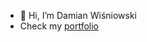 - 👋 Hi, I’m Damian Wiśniowski
- Check my  [portfolio](https://portfolio.gryimprezowe.pl/)

<!---
cherryy102/cherryy102 is a ✨ special ✨ repository because its `README.md` (this file) appears on your GitHub profile.
You can click the Preview link to take a look at your changes.
--->
